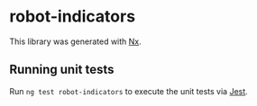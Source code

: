 # robot-indicators

This library was generated with [Nx](https://nx.dev).

## Running unit tests

Run `ng test robot-indicators` to execute the unit tests via [Jest](https://jestjs.io).
